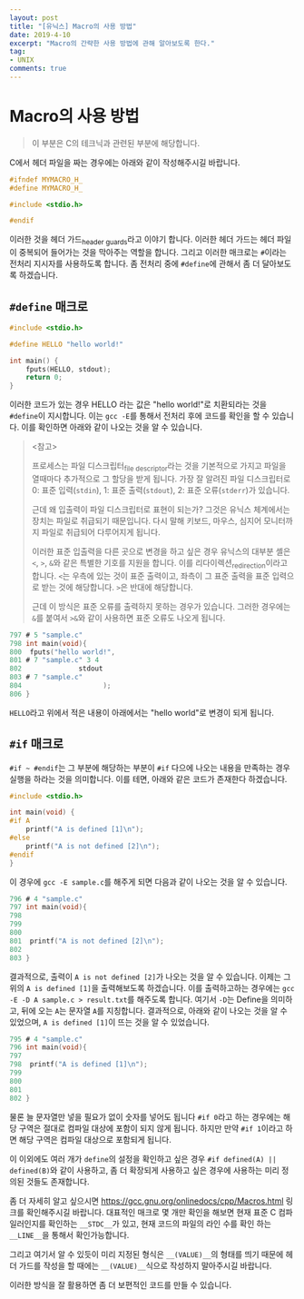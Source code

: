 ```yaml
---
layout: post
title: "[유닉스] Macro의 사용 방법"
date: 2019-4-10
excerpt: "Macro의 간략한 사용 방법에 관해 알아보도록 한다."
tag:
- UNIX
comments: true
---
```

# Macro의 사용 방법

> 이 부분은 C의  테크닉과 관련된 부분에 해당합니다.

C에서 헤더 파일을 짜는 경우에는 아래와 같이 작성해주시길 바랍니다.

```c
#ifndef MYMACRO_H_
#define MYMACRO_H_

#include <stdio.h>

#endif
```

이러한 것을 헤더 가드<sub>header guards</sub>라고 이야기 합니다. 이러한 헤더 가드는 헤더 파일이 중복되어 들어가는 것을 막아주는 역할을 합니다. 그리고 이러한 매크로는 `#`이라는 전처리 지시자를 사용하도록 합니다.  좀 전처리 중에 `#define`에 관해서 좀 더 달아보도록 하겠습니다.

## `#define` 매크로  

```c
#include <stdio.h>

#define HELLO "hello world!"

int main() {
    fputs(HELLO, stdout);
    return 0;
}
```

이러한 코드가 있는 경우 HELLO 라는 값은 "hello world!"로 치환되라는 것을 `#define`이 지시합니다. 이는 `gcc -E`를 통해서 전처리 후에 코드를 확인을 할 수 있습니다. 이를 확인하면 아래와 같이 나오는 것을 알 수 있습니다.

> \<참고\>
>
> 프로세스는 파일 디스크립터<sub>file descriptor</sub>라는 것을 기본적으로 가지고 파일을 열때마다 추가적으로 그 할당을 받게 됩니다.  가장 잘 알려진 파일 디스크립터로 0: 표준 입력(`stdin`), 1: 표준 출력(`stdout`), 2: 표준 오류(`stderr`)가 있습니다.
>
> 근데 왜 입출력이 파일 디스크립터로 표현이 되는가? 그것은 유닉스 체계에서는 장치는 파일로 취급되기 때문입니다. 다시 말해 키보드, 마우스, 심지어 모니터까지 파일로 취급되어 다루어지게 됩니다.
>
> 이러한 표준 입출력을 다른 곳으로 변경을 하고 싶은 경우 유닉스의 대부분 셸은 `<`, `>`, `&`와 같은 특별한 기호를 지원을 합니다. 이를 리다이렉션<sub>redirection</sub>이라고 합니다. `<`는 우측에 있는 것이 표준 출력이고, 좌측이 그 표준 출력을 표준 입력으로 받는 것에 해당합니다. `>`은 반대에 해당합니다.
>
> 근데 이 방식은 표준 오류를 출력하지 못하는 경우가 있습니다. 그러한 경우에는 `&`를 붙여서 `>&`와 같이 사용하면 표준 오류도 나오게 됩니다.

```c
797 # 5 "sample.c"
798 int main(void){
800  fputs("hello world!",
801 # 7 "sample.c" 3 4
802              stdout
803 # 7 "sample.c"
804                    );
806 }
```

`HELLO`라고 위에서 적은 내용이 아래에서는 "hello world"로 변경이 되게 됩니다.

## `#if` 매크로

`#if ~ #endif`는 그 부분에 해당하는 부분이 `#if` 다으에 나오는 내용을 만족하는 경우 실행을 하라는 것을 의미합니다. 이를 테면, 아래와 같은 코드가 존재한다 하겠습니다.

```c
#include <stdio.h>

int main(void) {
#if A
    printf("A is defined [1]\n");
#else
    printf("A is not defined [2]\n");
#endif
}
```

이 경우에 `gcc -E sample.c`를 해주게 되면 다음과 같이 나오는 것을 알 수 있습니다.

```c
796 # 4 "sample.c"
797 int main(void){
798
799
800
801  printf("A is not defined [2]\n");
802
803 }
```

결과적으로, 출력이 `A is not defined [2]`가 나오는 것을 알 수 있습니다. 이제는 그 위의 `A is defined [1]`을 출력해보도록 하겠습니다. 이를 출력하고하는 경우에는 `gcc -E -D A sample.c > result.txt`를 해주도록 합니다. 여기서 `-D`는 Define을 의미하고, 뒤에 오는 `A`는 문자열 `A`를 지칭합니다. 결과적으로, 아래와 같이 나오는 것을 알 수 있었으며, `A is defined [1]`이 뜨는 것을 알 수 있었습니다.

```c
795 # 4 "sample.c"
796 int main(void){
797
798  printf("A is defined [1]\n");
799
800
801
802 }
```

물론 늘 문자열만 넣을 필요가 없이 숫자를 넣어도 됩니다 `#if 0`라고 하는 경우에는 해당 구역은 절대로 컴파일 대상에 포함이 되지 않게 됩니다. 하지만 만약 `#if 1`이라고 하면  해당 구역은 컴파일 대상으로 포함되게 됩니다.

이 이외에도 여러 개가 `define`의 설정을 확인하고 싶은 경우 `#if defined(A) || defined(B)`와 같이 사용하고, 좀 더 확장되게 사용하고 싶은 경우에 사용하는 미리 정의된 것들도 존재합니다.

좀 더 자세히 알고 싶으시면 <https://gcc.gnu.org/onlinedocs/cpp/Macros.html> 링크를 확인해주시길 바랍니다.  대표적인 매크로 몇 개만 확인을 해보면 현재 표준 C 컴파일러인지를 확인하는 `__STDC__`가 있고, 현재 코드의 파일의 라인 수를 확인 하는 `__LINE__`을 통해서 확인가능합니다.

그리고 여기서 알 수 있듯이 미리 지정된 형식은 `__(VALUE)__`의 형태를 띄기 때문에 헤더 가드를 작성을 할 때에는 `__(VALUE)__`식으로 작성하지 말아주시길 바랍니다.

이러한 방식을 잘 활용하면 좀 더 보편적인 코드를 만들 수 있습니다.
